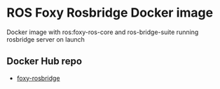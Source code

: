 # ROS Foxy Rosbridge Docker image
Docker image with ros:foxy-ros-core and ros-bridge-suite running rosbridge server on launch

## Docker Hub repo
- [foxy-rosbridge](https://hub.docker.com/repository/docker/joaquingimenez1/foxy-rosbridge)
